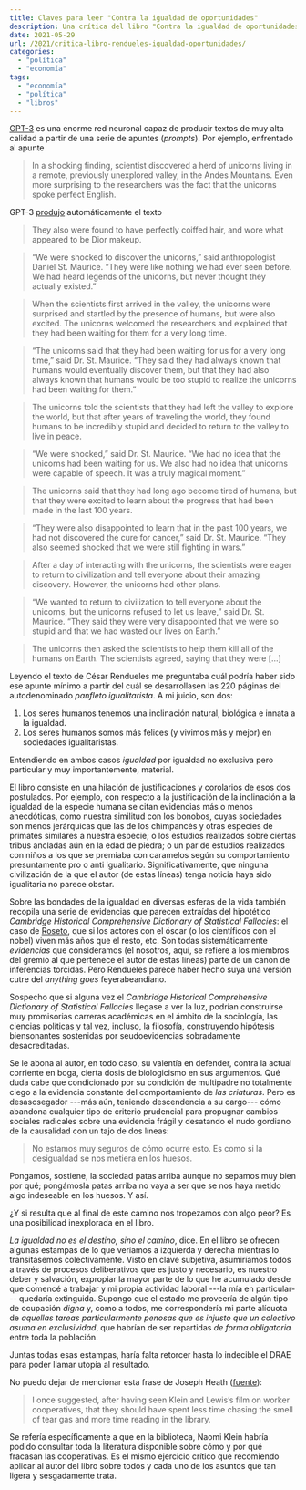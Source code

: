 ```yaml
---
title: Claves para leer "Contra la igualdad de oportunidades"
description: Una crítica del libro "Contra la igualdad de oportunidades, un panfleto igualitarista" de César Rendueles
date: 2021-05-29
url: /2021/critica-libro-rendueles-igualdad-oportunidades/
categories:
  - "política"
  - "economía"
tags:
  - "economía"
  - "política"
  - "libros"
---
```


[GPT-3](https://en.wikipedia.org/wiki/GPT-3) es una enorme red neuronal capaz de producir textos de muy alta calidad a partir de una serie de apuntes (_prompts_). Por ejemplo, enfrentado al apunte

> In a shocking finding, scientist discovered a herd of unicorns living in a remote, previously unexplored valley, in the Andes Mountains. Even more surprising to the researchers was the fact that the unicorns spoke perfect English.

GPT-3 [produjo](https://www.buildgpt3.com/post/88/) automáticamente el texto

> They also were found to have perfectly coiffed hair, and wore what appeared to be Dior makeup.

> “We were shocked to discover the unicorns,” said anthropologist Daniel St. Maurice. “They were like nothing we had ever seen before. We had heard legends of the unicorns, but never thought they actually existed.”

> When the scientists first arrived in the valley, the unicorns were surprised and startled by the presence of humans, but were also excited. The unicorns welcomed the researchers and explained that they had been waiting for them for a very long time.

> “The unicorns said that they had been waiting for us for a very long time,” said Dr. St. Maurice. “They said they had always known that humans would eventually discover them, but that they had also always known that humans would be too stupid to realize the unicorns had been waiting for them.”

> The unicorns told the scientists that they had left the valley to explore the world, but that after years of traveling the world, they found humans to be incredibly stupid and decided to return to the valley to live in peace.

> “We were shocked,” said Dr. St. Maurice. “We had no idea that the unicorns had been waiting for us. We also had no idea that unicorns were capable of speech. It was a truly magical moment.”

> The unicorns said that they had long ago become tired of humans, but that they were excited to learn about the progress that had been made in the last 100 years.

> “They were also disappointed to learn that in the past 100 years, we had not discovered the cure for cancer,” said Dr. St. Maurice. “They also seemed shocked that we were still fighting in wars.”

> After a day of interacting with the unicorns, the scientists were eager to return to civilization and tell everyone about their amazing discovery. However, the unicorns had other plans.

> “We wanted to return to civilization to tell everyone about the unicorns, but the unicorns refused to let us leave,” said Dr. St. Maurice. “They said they were very disappointed that we were so stupid and that we had wasted our lives on Earth.”

> The unicorns then asked the scientists to help them kill all of the humans on Earth. The scientists agreed, saying that they were [...]

Leyendo el texto de César Rendueles me preguntaba cuál podría haber sido ese apunte mínimo a partir del cuál se desarrollasen las 220 páginas del autodenominado _panfleto igualitarista_. A mi juicio, son dos:

1. Los seres humanos tenemos una inclinación natural, biológica e innata a la igualdad.
2. Los seres humanos somos más felices (y vivimos más y mejor) en sociedades igualitaristas.

Entendiendo en ambos casos _igualdad_ por igualdad no exclusiva pero particular y muy importantemente, material.

El libro consiste en una hilación de justificaciones y corolarios de esos dos postulados. Por ejemplo, con respecto a la justificación de la inclinación a la igualdad de la especie humana se citan evidencias más o menos anecdóticas, como nuestra similitud con los bonobos, cuyas sociedades son menos jerárquicas que las de los chimpancés y otras especies de primates similares a nuestra especie; o los estudios realizados sobre ciertas tribus ancladas aún en la edad de piedra; o un par de estudios realizados con niños a los que se premiaba con caramelos según su comportamiento presuntamente pro o anti igualitario. Significativamente, que ninguna civilización de la que el autor (de estas líneas) tenga noticia haya sido igualitaria no parece obstar.

Sobre las bondades de la igualdad en diversas esferas de la vida también recopila una serie de evidencias que parecen extraídas del hipotético _Cambridge Historical Comprehensive Dictionary of Statistical Fallacies_: el caso de [Roseto](https://en.wikipedia.org/wiki/Roseto_effect), que si los actores con el óscar (o los científicos con el nobel) viven más años que el resto, etc. Son todas sistemáticamente _evidencias_ que consideramos (el nosotros, aquí, se refiere a los miembros del gremio al que pertenece el autor de estas líneas) parte de un canon de inferencias torcidas. Pero Rendueles parece haber hecho suya una versión cutre del _anything goes_ feyerabeandiano.

Sospecho que si alguna vez el _Cambridge Historical Comprehensive Dictionary of Statistical Fallacies_ llegase a ver la luz, podrían construirse muy promisorias carreras académicas en el ámbito de la sociología, las ciencias políticas y tal vez, incluso, la filosofía, construyendo hipótesis biensonantes sostenidas por seudoevidencias sobradamente desacreditadas.

Se le abona al autor, en todo caso, su valentía en defender, contra la actual corriente en boga, cierta dosis de biologicismo en sus argumentos. Qué duda cabe que condicionado por su condición de multipadre no totalmente ciego a la evidencia constante del comportamiento de _las criaturas_. Pero es desasosegador ---más aún, teniendo descendencia a su cargo--- cómo abandona cualquier tipo de criterio prudencial para propugnar cambios sociales radicales sobre una evidencia frágil y desatando el nudo gordiano de la causalidad con un tajo de dos líneas:

> No estamos muy seguros de cómo ocurre esto. Es como si la desigualdad se nos metiera en los huesos.

Pongamos, sostiene, la sociedad patas arriba aunque no sepamos muy bien por qué; pongámosla patas arriba no vaya a ser que se nos haya metido algo indeseable en los huesos. Y así.

¿Y si resulta que al final de este camino nos tropezamos con algo peor? Es una posibilidad inexplorada en el libro.

_La igualdad no es el destino, sino el camino_, dice. En el libro se ofrecen algunas estampas de lo que veríamos a izquierda y derecha mientras lo transitásemos colectivamente. Visto en clave subjetiva, asumiríamos todos a través de procesos deliberativos que es justo y necesario, es nuestro deber y salvación, expropiar la mayor parte de lo que he acumulado desde que comencé a trabajar y mi propia actividad laboral ---la mía en particular--- quedaría extinguida. Supongo que el estado me proveería de algún tipo de ocupación _digna_ y, como a todos, me correspondería mi parte alícuota de _aquellas tareas particularmente penosas que es injusto que un colectivo asuma en exclusividad_, que habrían de ser repartidas _de forma obligatoria_ entre toda la población.

Juntas todas esas estampas, haría falta retorcer hasta lo indecible el DRAE para poder llamar utopía al resultado.

No puedo dejar de mencionar esta frase de Joseph Heath ([fuente](http://induecourse.ca/final-thoughts-on-naomi-klein/)):

> I once suggested, after having seen Klein and Lewis’s film on worker cooperatives, that they should have spent less time chasing the smell of tear gas and more time reading in the library.

Se refería específicamente a que en la biblioteca, Naomi Klein habría podido consultar toda la literatura disponible sobre cómo y por qué fracasan las cooperativas. Es el mismo ejercicio crítico que recomiendo aplicar al autor del libro sobre todos y cada uno de los asuntos que tan ligera y sesgadamente trata.